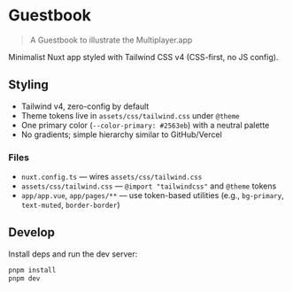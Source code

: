 # Guestbook
> A Guestbook to illustrate the Multiplayer.app

Minimalist Nuxt app styled with Tailwind CSS v4 (CSS-first, no JS config).

## Styling

- Tailwind v4, zero-config by default
- Theme tokens live in `assets/css/tailwind.css` under `@theme`
- One primary color (`--color-primary: #2563eb`) with a neutral palette
- No gradients; simple hierarchy similar to GitHub/Vercel

### Files

- `nuxt.config.ts` — wires `assets/css/tailwind.css`
- `assets/css/tailwind.css` — `@import "tailwindcss"` and `@theme` tokens
- `app/app.vue`, `app/pages/**` — use token-based utilities (e.g., `bg-primary`, `text-muted`, `border-border`)

## Develop

Install deps and run the dev server:

```bash
pnpm install
pnpm dev
```
